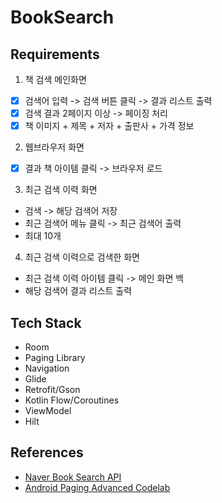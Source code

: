 # BookSearch

## Requirements
1. 책 검색 메인화면
- [x] 검색어 입력 -> 검색 버튼 클릭 -> 결과 리스트 출력
- [x] 검색 결과 2페이지 이상 -> 페이징 처리
- [x] 책 이미지 + 제목 + 저자 + 출판사 + 가격 정보
2. 웹브라우저 화면
- [x] 결과 책 아이템 클릭 -> 브라우저 로드
3. 최근 검색 이력 화면
- 검색 -> 해당 검색어 저장
- 최근 검색어 메뉴 클릭 -> 최근 검색어 출력
- 최대 10개
4. 최근 검색 이력으로 검색한 화면
- 최근 검색 이력 아이템 클릭 -> 메인 화면 백
- 해당 검색어 결과 리스트 출력

## Tech Stack
- Room
- Paging Library
- Navigation
- Glide
- Retrofit/Gson
- Kotlin Flow/Coroutines
- ViewModel
- Hilt

## References
- [Naver Book Search API](https://developers.naver.com/docs/serviceapi/search/book/book.md)
- [Android Paging Advanced Codelab](https://developer.android.com/codelabs/android-paging)